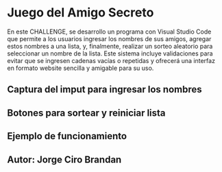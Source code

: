 <h1> Juego del Amigo Secreto </h1>

<p>
En este CHALLENGE, se desarrollo un programa con Visual Studio Code que permite a los usuarios ingresar los nombres de sus amigos, agregar estos nombres a una lista, y, finalmente, realizar un sorteo aleatorio para seleccionar un nombre de la lista. Este sistema incluye validaciones para evitar que se ingresen cadenas vacías o repetidas y ofrecerá una interfaz en formato website sencilla y amigable para su uso.
</p>

<h2>Captura del imput para ingresar los nombres</h2>

<h2> Botones para sortear y reiniciar lista</h2>

<h2> Ejemplo de funcionamiento</h2>

<h2> Autor: Jorge Ciro Brandan</h2>

[def]: assets/Pantalla_principal.png